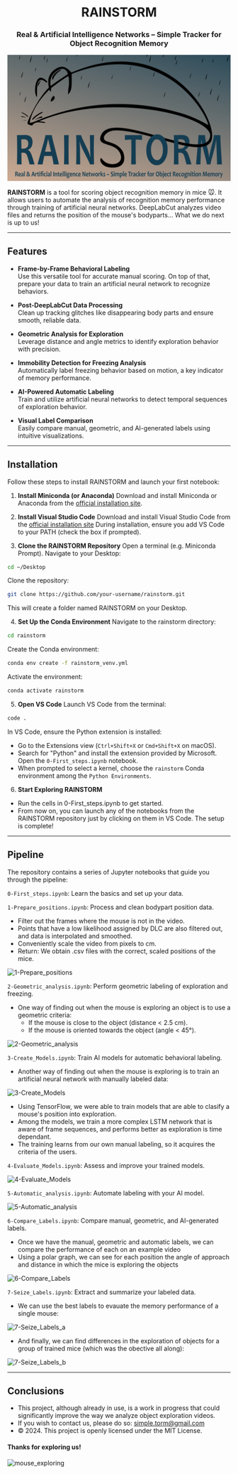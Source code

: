 <div align="center">
  
# **RAINSTORM**
### Real & Artificial Intelligence Networks – Simple Tracker for Object Recognition Memory

![RAINSTORM Logo](docs/images/logo.png)

</div>

**RAINSTORM** is a tool for scoring object recognition memory in mice 🐭. It allows users to automate the analysis of recognition memory performance through training of artificial neural networks. DeepLabCut analyzes video files and returns the position of the mouse's bodyparts... What we do next is up to us!

---

## **Features**  

- **Frame-by-Frame Behavioral Labeling**  
   Use this versatile tool for accurate manual scoring. On top of that, prepare your data to train an artificial neural network to recognize behaviors.  

- **Post-DeepLabCut Data Processing**  
   Clean up tracking glitches like disappearing body parts and ensure smooth, reliable data. 

- **Geometric Analysis for Exploration**  
   Leverage distance and angle metrics to identify exploration behavior with precision.  

- **Immobility Detection for Freezing Analysis**  
   Automatically label freezing behavior based on motion, a key indicator of memory performance.  

- **AI-Powered Automatic Labeling**  
   Train and utilize artificial neural networks to detect temporal sequences of exploration behavior.  

- **Visual Label Comparison**  
   Easily compare manual, geometric, and AI-generated labels using intuitive visualizations.

---

## **Installation**
  Follow these steps to install RAINSTORM and launch your first notebook:

1. **Install Miniconda (or Anaconda)**
  Download and install Miniconda or Anaconda from the [official installation site](https://docs.anaconda.com/miniconda/install/).

2. **Install Visual Studio Code**
  Download and install Visual Studio Code from the [official installation site](https://code.visualstudio.com/Download)
  During installation, ensure you add VS Code to your PATH (check the box if prompted).

3. **Clone the RAINSTORM Repository**
  Open a terminal (e.g. Miniconda Prompt).
  Navigate to your Desktop:
  ```bash
  cd ~/Desktop
  ```
  
  Clone the repository:
  ```bash
  git clone https://github.com/your-username/rainstorm.git
  ```
  This will create a folder named RAINSTORM on your Desktop.

4. **Set Up the Conda Environment**
  Navigate to the rainstorm directory:
  ```bash
  cd rainstorm
  ```
  Create the Conda environment:
  ```bash
  conda env create -f rainstorm_venv.yml
  ```
  Activate the environment:
  ```bash
  conda activate rainstorm
  ```
5. **Open VS Code**
  Launch VS Code from the terminal:
  ```bash
  code .
  ```
  In VS Code, ensure the Python extension is installed:
  - Go to the Extensions view (```Ctrl+Shift+X``` or ```Cmd+Shift+X``` on macOS).
  - Search for "Python" and install the extension provided by Microsoft.
  Open the ```0-First_steps.ipynb``` notebook.
  - When prompted to select a kernel, choose the ```rainstorm``` Conda environment among the ```Python Environments```.

6. **Start Exploring RAINSTORM**
  - Run the cells in 0-First_steps.ipynb to get started.
  - From now on, you can launch any of the notebooks from the RAINSTORM repository just by clicking on them in VS Code.
The setup is complete!

---

## **Pipeline**
The repository contains a series of Jupyter notebooks that guide you through the pipeline:

```0-First_steps.ipynb```: Learn the basics and set up your data.

```1-Prepare_positions.ipynb```: Process and clean bodypart position data.
- Filter out the frames where the mouse is not in the video.
- Points that have a low likelihood assigned by DLC are also filtered out, and data is interpolated and smoothed.
- Conveniently scale the video from pixels to cm.
- Return: We obtain .csv files with the correct, scaled positions of the mice.

![1-Prepare_positions](docs/images/1-Prepare_positions.png)

```2-Geometric_analysis.ipynb```: Perform geometric labeling of exploration and freezing.

- One way of finding out when the mouse is exploring an object is to use a geometric criteria:
  - If the mouse is close to the object (distance < 2.5 cm).
  - If the mouse is oriented towards the object (angle < 45°).

![2-Geometric_analysis](docs/images/2-Geometric_analysis.png)

```3-Create_Models.ipynb```: Train AI models for automatic behavioral labeling.

- Another way of finding out when the mouse is exploring is to train an artificial neural network with manually labeled data:

![3-Create_Models](docs/images/3-Create_Models.png)

- Using TensorFlow, we were able to train models that are able to clasify a mouse's position into exploration.
- Among the models, we train a more complex LSTM network that is aware of frame sequences, and performs better as exploration is time dependant.
- The training learns from our own manual labeling, so it acquires the criteria of the users.

```4-Evaluate_Models.ipynb```: Assess and improve your trained models.

![4-Evaluate_Models](docs/images/4-Evaluate_Models.png)

```5-Automatic_analysis.ipynb```: Automate labeling with your AI model.

![5-Automatic_analysis](docs/images/5-Automatic_analysis.png)

```6-Compare_Labels.ipynb```: Compare manual, geometric, and AI-generated labels.

- Once we have the manual, geometric and automatic labels, we can compare the performance of each on an example video
- Using a polar graph, we can see for each position the angle of approach and distance in which the mice is exploring the objects

![6-Compare_Labels](docs/images/6-Compare_Labels.png)

```7-Seize_Labels.ipynb```: Extract and summarize your labeled data.

- We can use the best labels to evauate the memory performance of a single mouse:

![7-Seize_Labels_a](docs/images/7-Seize_Labels_a.png)

- And finally, we can find differences in the exploration of objects for a group of trained mice (which was the obective all along):

![7-Seize_Labels_b](docs/images/7-Seize_Labels_b.png)

---

## **Conclusions**
- This project, although already in use, is a work in progress that could significantly improve the way we analyze object exploration videos.
- If you wish to contact us, please do so: simple.torm@gmail.com
- © 2024. This project is openly licensed under the MIT License.

#### Thanks for exploring us!

![mouse_exploring](docs/images/mouse_exploring.gif)

